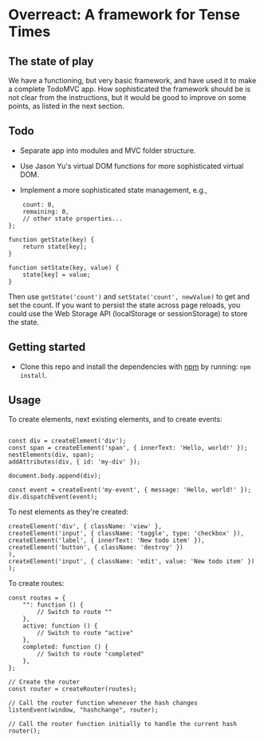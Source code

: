 # Overreact: A framework for Tense Times

## The state of play

We have a functioning, but very basic framework, and have used it to make a complete TodoMVC app. How sophisticated the framework should be is not clear from the instructions, but it would be good to improve on some points, as listed in the next section.

## Todo

- Separate app into modules and MVC folder structure.

- Use Jason Yu's virtual DOM functions for more sophisticated virtual DOM.

- Implement a more sophisticated state management, e.g.,

```let state = {
    count: 0,
    remaining: 0,
    // other state properties...
};

function getState(key) {
    return state[key];
}

function setState(key, value) {
    state[key] = value;
}
```

Then use `getState('count')` and `setState('count', newValue)` to get and set the count. If you want to persist the state across page reloads, you could use the Web Storage API (localStorage or sessionStorage) to store the state.

## Getting started

- Clone this repo and install the dependencies with [npm](https://npmjs.com) by running: `npm install`.

## Usage

To create elements, next existing elements, and to create events:

```import { createElement, createEvent, nestElements, addAttributes } from "./view.js";

const div = createElement('div');
const span = createElement('span', { innerText: 'Hello, world!' });
nestElements(div, span);
addAttributes(div, { id: 'my-div' });

document.body.append(div);

const event = createEvent('my-event', { message: 'Hello, world!' });
div.dispatchEvent(event);
```

To nest elements as they're created:

```const listItem = createElement('li', {},
createElement('div', { className: 'view' },
createElement('input', { className: 'toggle', type: 'checkbox' }),
createElement('label', { innerText: 'New todo item' }),
createElement('button', { className: 'destroy' })
),
createElement('input', { className: 'edit', value: 'New todo item' })
);
```

To create routes:

```// Define routes
const routes = {
	"": function () {
		// Switch to route ""
	},
	active: function () {
		// Switch to route "active"
	},
	completed: function () {
		// Switch to route "completed"
	},
};

// Create the router
const router = createRouter(routes);

// Call the router function whenever the hash changes
listenEvent(window, "hashchange", router);

// Call the router function initially to handle the current hash
router();
```
